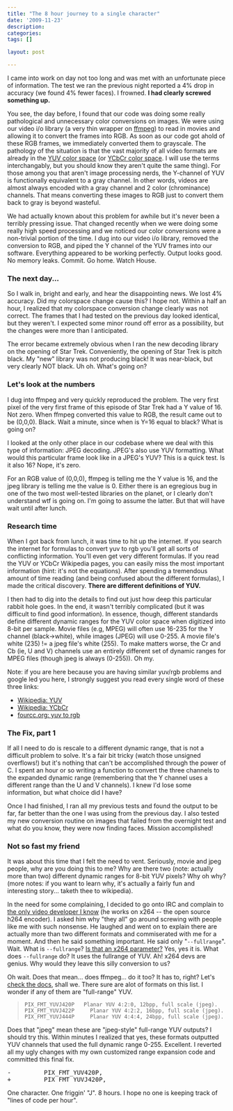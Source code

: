 ```yaml
---
title: "The 8 hour journey to a single character"
date: '2009-11-23'
description:
categories:
tags: []

layout: post

---
```

I came into work on day not too long and was met with an unfortunate piece of information. The test we ran the previous night reported a 4% drop in accuracy (we found 4% fewer faces). I frowned. <strong>I had clearly screwed something up.</strong>

You see, the day before, I found that our code was doing some really pathological and unnecessary color conversions on images. We were using our video i/o library (a very thin wrapper on <a href="http://ffmpeg.org/">ffmpeg</a>) to read in movies and allowing it to convert the frames into RGB. As soon as our code got ahold of these RGB frames, we immediately converted them to grayscale. The pathology of the situation is that the vast majority of all video formats are already in the <a href="http://en.wikipedia.org/wiki/YUV">YUV color space</a> (or <a href="http://en.wikipedia.org/wiki/YCbCr">YCbCr color space</a>. I will use the terms interchangably, but you should know they aren't quite the same thing). For those among you that aren't image processing nerds, the Y-channel of YUV is functionally equivalent to a gray channel. In other words, videos are almost always encoded with a gray channel and 2 color (chrominance) channels. That means converting these images to RGB just to convert them back to gray is beyond wasteful.

We had actually known about this problem for awhile but it's never been a terribly pressing issue. That changed recently when we were doing some really high speed processing and we noticed our color conversions were a non-trivial portion of the time. I dug into our video i/o library, removed the conversion to RGB, and piped the Y channel of the YUV frames into our software. Everything appeared to be working perfectly. Output looks good. No memory leaks. Commit. Go home. Watch House.
<h3>The next day...</h3>
So I walk in, bright and early, and hear the disappointing news. We lost 4% accuracy. Did my colorspace change cause this? I hope not. Within a half an hour, I realized that my colorspace conversion change clearly was not correct. The frames that I had tested on the previous day looked identical, but they weren't. I expected some minor round off error as a possibility, but the changes were more than I anticipated.

The error became extremely obvious when I ran the new decoding library on the opening of Star Trek. Conveniently, the opening of Star Trek is pitch black. My "new" library was not producing black! It was near-black, but very clearly NOT black. Uh oh. What's going on?
<h3>Let's look at the numbers</h3>
I dug into ffmpeg and very quickly reproduced the problem. The very first pixel of the very first frame of this episode of Star Trek had a Y value of 16. Not zero. When ffmpeg converted this value to RGB, the result came out to be (0,0,0). Black. Wait a minute, since when is Y=16 equal to black? What is going on?

I looked at the only other place in our codebase where we deal with this type of information: JPEG decoding. JPEG's also use YUV formatting. What would this particular frame look like in a JPEG's YUV? This is a quick test. Is it also 16? Nope, it's zero.

For an RGB value of (0,0,0), ffmpeg is telling me the Y value is 16, and the jpeg library is telling me the value is 0. Either there is an egregious bug in one of the two most well-tested libraries on the planet, or I clearly don't understand wtf is going on. I'm going to assume the latter. But that will have wait until after lunch.
<h3>Research time</h3>
When I got back from lunch, it was time to hit up the internet. If you search the internet for formulas to convert yuv to rgb you'll get all sorts of conflicting information. You'll even get very different formulas. If you read the YUV or YCbCr Wikipedia pages, you can easily miss the most important information (hint: it's not the equations). After spending a tremendous amount of time reading (and being confused about the different formulas), I made the critical discovery. <strong>There are different definitions of YUV.</strong>

I then had to dig into the details to find out just how deep this particular rabbit hole goes. In the end, it wasn't terribly complicated (but it was difficult to find good information). In essence, though, different standards define different dynamic ranges for the YUV color space when digitized into 8-bit per sample. Movie files (e.g, MPEG) will often use 16-235 for the Y channel (black-&gt;white), while images (JPEG) will use 0-255. A movie file's white (235) != a jpeg file's white (255). To make matters worse, the Cr and Cb (ie, U and V) channels use an entirely different set of dynamic ranges for MPEG files (though jpeg is always (0-255)). Oh my.

Note: if you are here because you are having similar yuv/rgb problems and google led you here, I strongly suggest you read every single word of these three links:
<ul>
	<li><a href="http://en.wikipedia.org/wiki/YUV">Wikipedia: YUV</a></li>
	<li><a href="http://en.wikipedia.org/wiki/YCbCr">Wikipedia: YCbCr</a></li>
	<li><a href="http://www.fourcc.org/fccyvrgb.php">fourcc.org: yuv to rgb</a></li>
</ul>
<h3>The Fix, part 1</h3>
If all I need to do is rescale to a different dynamic range, that is not a difficult problem to solve. It's a fair bit tricky (watch those unsigned overflows!) but it's nothing that can't be accomplished through the power of C. I spent an hour or so writing a function to convert the three channels to the expanded dynamic range (remembering that the Y channel uses a different range than the U and V channels). I knew I'd lose some information, but what choice did I have?

Once I had finished, I ran all my previous tests and found the output to be far, far better than the one I was using from the previous day. I also tested my new conversion routine on images that failed from the overnight test and what do you know, they were now finding faces. Mission accomplished!
<h3>Not so fast my friend</h3>
It was about this time that I felt the need to vent. Seriously, movie and jpeg people, why are you doing this to me? Why are there two (note: actually more than two) different dynamic ranges for 8-bit YUV pixels? Why oh why? (more notes: if you want to learn why, it's actually a fairly fun and interesting story... taketh thee to wikipedia).

In the need for some complaining, I decided to go onto IRC and complain to <a href="http://x264dev.multimedia.cx/">the only video developer I know</a> (he works on x264 -- the open source h264 encoder). I asked him why "they all" go around screwing with people like me with such nonsense. He laughed and went on to explain there are actually more than two different formats and commiserated with me for a moment. And then he said something important. He said only "<code>--fullrange</code>". Wait. What is <code>--fullrange</code>? <a href="http://www.linuxcertif.com/man/1/x264/">Is that an x264 parameter?</a> Yes, yes it is. What does <code>--fullrange</code> do? It uses the fullrange of YUV. Ah! x264 devs are genius. Why would they leave this silly conversion to us?

Oh wait. Does that mean... does ffmpeg... do it too? It has to, right? Let's <a href="http://cekirdek.pardus.org.tr/~ismail/ffmpeg-docs/ffmpeg-r_2libavutil_2avutil_8h.html#60883d4958a60b91661e97027a85072a">check the docs</a>, shall we. There sure are alot of formats on this list. I wonder if any of them are "full-range" YUV.
<blockquote><code>PIX_FMT_YUVJ420P 	 Planar YUV 4:2:0, 12bpp, full scale (jpeg).
PIX_FMT_YUVJ422P 	 Planar YUV 4:2:2, 16bpp, full scale (jpeg).
PIX_FMT_YUVJ444P 	 Planar YUV 4:4:4, 24bpp, full scale (jpeg).
</code></blockquote>
Does that "jpeg" mean these are "jpeg-style" full-range YUV outputs? I should try this. Within minutes I realized that yes, these formats outputted YUV channels that used the full dynamic range 0-255. Excellent. I reverted all my ugly changes with my own customized range expansion code and committed this final fix.
<pre>-         PIX_FMT_YUV420P,
+         PIX_FMT_YUVJ420P,</pre>
One character. One friggin' "J". 8 hours. I hope no one is keeping track of "lines of code per hour".